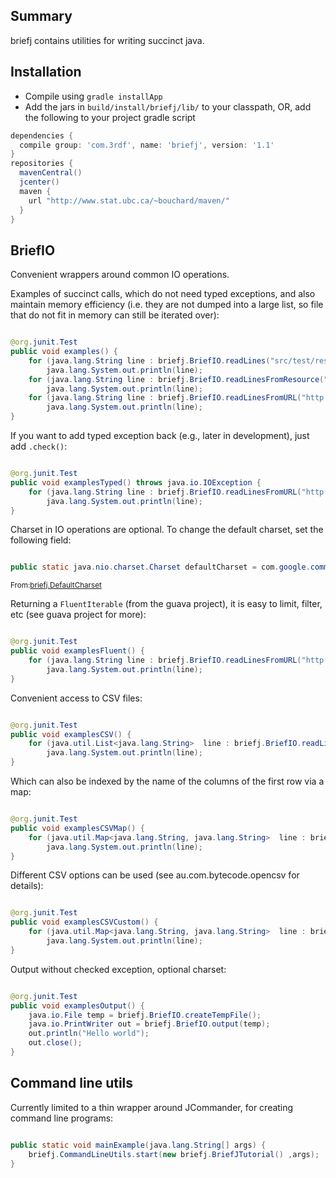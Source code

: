 <!-- File generated by tutorialj -->
Summary
-------

briefj contains utilities for writing succinct java.

Installation
------------

- Compile using ``gradle installApp``
- Add the jars in  ``build/install/briefj/lib/`` to your classpath, OR, add
the following to your project gradle script 

```groovy
dependencies {
  compile group: 'com.3rdf', name: 'briefj', version: '1.1'
}
repositories {
  mavenCentral()
  jcenter()
  maven {
    url "http://www.stat.ubc.ca/~bouchard/maven/"
  }
}
```




BriefIO
-------

Convenient wrappers around common IO operations.



Examples of succinct calls, which do not 
need typed exceptions, and also maintain memory efficiency (i.e. they are
not dumped into a large list, so file that do not fit in memory can still
be iterated over):


```java

@org.junit.Test
public void examples() {
    for (java.lang.String line : briefj.BriefIO.readLines("src/test/resources/test.csv"))
        java.lang.System.out.println(line);
    for (java.lang.String line : briefj.BriefIO.readLinesFromResource("/test.csv"))
        java.lang.System.out.println(line);
    for (java.lang.String line : briefj.BriefIO.readLinesFromURL("http://stat.ubc.ca/~bouchard/pub/geyser.csv"))
        java.lang.System.out.println(line);
}
```

If you want to add typed exception back (e.g., later in development),
just add ``.check()``:


```java

@org.junit.Test
public void examplesTyped() throws java.io.IOException {
    for (java.lang.String line : briefj.BriefIO.readLinesFromURL("http://stat.ubc.ca/~bouchard/pub/geyser.csv").check())
        java.lang.System.out.println(line);
}
```

Charset in IO operations are optional.
To change the default charset, set the following field:


```java

public static java.nio.charset.Charset defaultCharset = com.google.common.base.Charsets.UTF_8;
```
<sub>From:[briefj.DefaultCharset](src/main/java//briefj/DefaultCharset.java)</sub>

Returning a ``FluentIterable`` (from the guava project), it is easy to limit, filter, etc
(see guava project for more):



```java

@org.junit.Test
public void examplesFluent() {
    for (java.lang.String line : briefj.BriefIO.readLinesFromURL("http://stat.ubc.ca/~bouchard/pub/geyser.csv").skip(1).limit(10))
        java.lang.System.out.println(line);
}
```

Convenient access to CSV files:


```java

@org.junit.Test
public void examplesCSV() {
    for (java.util.List<java.lang.String>  line : briefj.BriefIO.readLinesFromURL("http://stat.ubc.ca/~bouchard/pub/geyser.csv").splitCSV().limit(10))
        java.lang.System.out.println(line);
}
```

Which can also be indexed by the name of the columns of the first row via a map:


```java

@org.junit.Test
public void examplesCSVMap() {
    for (java.util.Map<java.lang.String, java.lang.String>  line : briefj.BriefIO.readLinesFromURL("http://stat.ubc.ca/~bouchard/pub/geyser.csv").indexCSV().limit(10))
        java.lang.System.out.println(line);
}
```

Different CSV options can be used (see au.com.bytecode.opencsv for details):


```java

@org.junit.Test
public void examplesCSVCustom() {
    for (java.util.Map<java.lang.String, java.lang.String>  line : briefj.BriefIO.readLinesFromURL("http://stat.ubc.ca/~bouchard/pub/geyser.csv").indexCSV(new au.com.bytecode.opencsv.CSVParser(';')).limit(10))
        java.lang.System.out.println(line);
}
```

Output without checked exception, optional charset:


```java

@org.junit.Test
public void examplesOutput() {
    java.io.File temp = briefj.BriefIO.createTempFile();
    java.io.PrintWriter out = briefj.BriefIO.output(temp);
    out.println("Hello world");
    out.close();
}
```

Command line utils
------------------

Currently limited to a thin wrapper around JCommander, for creating command line programs:


```java

public static void mainExample(java.lang.String[] args) {
    briefj.CommandLineUtils.start(new briefj.BriefJTutorial() ,args);
}
```

